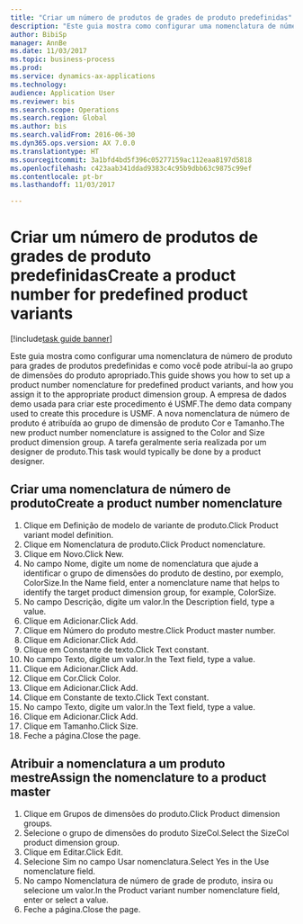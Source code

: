 ```yaml
--- 
title: "Criar um número de produtos de grades de produto predefinidas"
description: "Este guia mostra como configurar uma nomenclatura de número de produto para grades de produtos predefinidas e como você pode atribuí-la ao grupo de dimensões do produto apropriado."
author: BibiSp
manager: AnnBe
ms.date: 11/03/2017
ms.topic: business-process
ms.prod: 
ms.service: dynamics-ax-applications
ms.technology: 
audience: Application User
ms.reviewer: bis
ms.search.scope: Operations
ms.search.region: Global
ms.author: bis
ms.search.validFrom: 2016-06-30
ms.dyn365.ops.version: AX 7.0.0
ms.translationtype: HT
ms.sourcegitcommit: 3a1bfd4bd5f396c05277159ac112eaa8197d5818
ms.openlocfilehash: c423aab341ddad9383c4c95b9dbb63c9875c99ef
ms.contentlocale: pt-br
ms.lasthandoff: 11/03/2017

---
```

# <a name="create-a-product-number-for-predefined-product-variants"></a><span data-ttu-id="a8704-103">Criar um número de produtos de grades de produto predefinidas</span><span class="sxs-lookup"><span data-stu-id="a8704-103">Create a product number for predefined product variants</span></span>

[!include[task guide banner](../../includes/task-guide-banner.md)]

<span data-ttu-id="a8704-104">Este guia mostra como configurar uma nomenclatura de número de produto para grades de produtos predefinidas e como você pode atribuí-la ao grupo de dimensões do produto apropriado.</span><span class="sxs-lookup"><span data-stu-id="a8704-104">This guide shows you how to set up a product number nomenclature for predefined product variants, and how you assign it to the appropriate product dimension group.</span></span> <span data-ttu-id="a8704-105">A empresa de dados demo usada para criar este procedimento é USMF.</span><span class="sxs-lookup"><span data-stu-id="a8704-105">The demo data company used to create this procedure is USMF.</span></span> <span data-ttu-id="a8704-106">A nova nomenclatura de número de produto é atribuída ao grupo de dimensão de produto Cor e Tamanho.</span><span class="sxs-lookup"><span data-stu-id="a8704-106">The new product number nomenclature is assigned to the Color and Size product dimension group.</span></span> <span data-ttu-id="a8704-107">A tarefa geralmente seria realizada por um designer de produto.</span><span class="sxs-lookup"><span data-stu-id="a8704-107">This task would typically be done by a product designer.</span></span>


## <a name="create-a-product-number-nomenclature"></a><span data-ttu-id="a8704-108">Criar uma nomenclatura de número de produto</span><span class="sxs-lookup"><span data-stu-id="a8704-108">Create a product number nomenclature</span></span>
1. <span data-ttu-id="a8704-109">Clique em Definição de modelo de variante de produto.</span><span class="sxs-lookup"><span data-stu-id="a8704-109">Click Product variant model definition.</span></span>
2. <span data-ttu-id="a8704-110">Clique em Nomenclatura de produto.</span><span class="sxs-lookup"><span data-stu-id="a8704-110">Click Product nomenclature.</span></span>
3. <span data-ttu-id="a8704-111">Clique em Novo.</span><span class="sxs-lookup"><span data-stu-id="a8704-111">Click New.</span></span>
4. <span data-ttu-id="a8704-112">No campo Nome, digite um nome de nomenclatura que ajude a identificar o grupo de dimensões do produto de destino, por exemplo, ColorSize.</span><span class="sxs-lookup"><span data-stu-id="a8704-112">In the Name field, enter a nomenclature name that helps to identify the target product dimension group, for example, ColorSize.</span></span>
5. <span data-ttu-id="a8704-113">No campo Descrição, digite um valor.</span><span class="sxs-lookup"><span data-stu-id="a8704-113">In the Description field, type a value.</span></span>
6. <span data-ttu-id="a8704-114">Clique em Adicionar.</span><span class="sxs-lookup"><span data-stu-id="a8704-114">Click Add.</span></span>
7. <span data-ttu-id="a8704-115">Clique em Número do produto mestre.</span><span class="sxs-lookup"><span data-stu-id="a8704-115">Click Product master number.</span></span>
8. <span data-ttu-id="a8704-116">Clique em Adicionar.</span><span class="sxs-lookup"><span data-stu-id="a8704-116">Click Add.</span></span>
9. <span data-ttu-id="a8704-117">Clique em Constante de texto.</span><span class="sxs-lookup"><span data-stu-id="a8704-117">Click Text constant.</span></span>
10. <span data-ttu-id="a8704-118">No campo Texto, digite um valor.</span><span class="sxs-lookup"><span data-stu-id="a8704-118">In the Text field, type a value.</span></span>
11. <span data-ttu-id="a8704-119">Clique em Adicionar.</span><span class="sxs-lookup"><span data-stu-id="a8704-119">Click Add.</span></span>
12. <span data-ttu-id="a8704-120">Clique em Cor.</span><span class="sxs-lookup"><span data-stu-id="a8704-120">Click Color.</span></span>
13. <span data-ttu-id="a8704-121">Clique em Adicionar.</span><span class="sxs-lookup"><span data-stu-id="a8704-121">Click Add.</span></span>
14. <span data-ttu-id="a8704-122">Clique em Constante de texto.</span><span class="sxs-lookup"><span data-stu-id="a8704-122">Click Text constant.</span></span>
15. <span data-ttu-id="a8704-123">No campo Texto, digite um valor.</span><span class="sxs-lookup"><span data-stu-id="a8704-123">In the Text field, type a value.</span></span>
16. <span data-ttu-id="a8704-124">Clique em Adicionar.</span><span class="sxs-lookup"><span data-stu-id="a8704-124">Click Add.</span></span>
17. <span data-ttu-id="a8704-125">Clique em Tamanho.</span><span class="sxs-lookup"><span data-stu-id="a8704-125">Click Size.</span></span>
18. <span data-ttu-id="a8704-126">Feche a página.</span><span class="sxs-lookup"><span data-stu-id="a8704-126">Close the page.</span></span>

## <a name="assign-the-nomenclature-to-a-product-master"></a><span data-ttu-id="a8704-127">Atribuir a nomenclatura a um produto mestre</span><span class="sxs-lookup"><span data-stu-id="a8704-127">Assign the nomenclature to a product master</span></span>
1. <span data-ttu-id="a8704-128">Clique em Grupos de dimensões do produto.</span><span class="sxs-lookup"><span data-stu-id="a8704-128">Click Product dimension groups.</span></span>
2. <span data-ttu-id="a8704-129">Selecione o grupo de dimensões do produto SizeCol.</span><span class="sxs-lookup"><span data-stu-id="a8704-129">Select the SizeCol product dimension group.</span></span>
3. <span data-ttu-id="a8704-130">Clique em Editar.</span><span class="sxs-lookup"><span data-stu-id="a8704-130">Click Edit.</span></span>
4. <span data-ttu-id="a8704-131">Selecione Sim no campo Usar nomenclatura.</span><span class="sxs-lookup"><span data-stu-id="a8704-131">Select Yes in the Use nomenclature field.</span></span>
5. <span data-ttu-id="a8704-132">No campo Nomenclatura de número de grade de produto, insira ou selecione um valor.</span><span class="sxs-lookup"><span data-stu-id="a8704-132">In the Product variant number nomenclature field, enter or select a value.</span></span>
6. <span data-ttu-id="a8704-133">Feche a página.</span><span class="sxs-lookup"><span data-stu-id="a8704-133">Close the page.</span></span>



